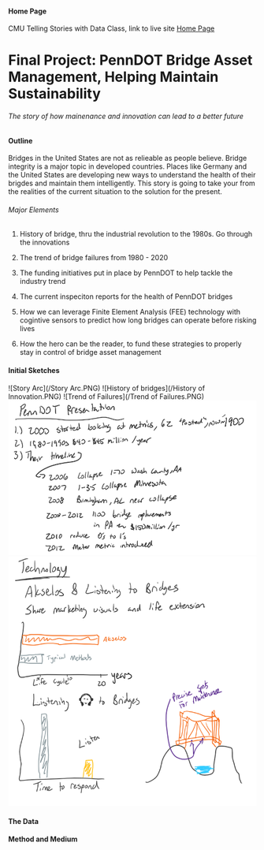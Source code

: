 #### Home Page
CMU Telling Stories with Data Class, link to live site [Home Page](https://bripperg.github.io/tell_stories_CMU/)

# Final Project: PennDOT Bridge Asset Management, Helping Maintain Sustainability
###### The story of how mainenance and innovation can lead to a better future


#### Outline

Bridges in the United States are not as relieable as people believe. Bridge integrity is a major topic in developed countries. Places like Germany and the United States are developing new ways to understand the health of their brigdes and maintain them intelligently. This story is going to take your from the realities of the current situation to the solution for the present. 


###### Major Elements
1. History of bridge, thru the industrial revolution to the 1980s. Go through the innovations

2. The trend of bridge failures from 1980 - 2020

3. The funding initiatives put in place by PennDOT to help tackle the industry trend

4. The current inspeciton reports for the health of PennDOT bridges

5. How we can leverage Finite Element Analysis (FEE) technology with cogintive sensors to predict how long bridges can operate before risking lives

6. How the hero can be the reader, to fund these strategies to properly stay in control of bridge asset management





#### Initial Sketches
![Story Arc](/Story Arc.PNG)
![History of bridges](/History of Innovation.PNG)
![Trend of Failures](/Trend of Failures.PNG)
![PennDOT](/PennDOT.PNG)
![Technology](/Technology.PNG)



#### The Data









#### Method and Medium
